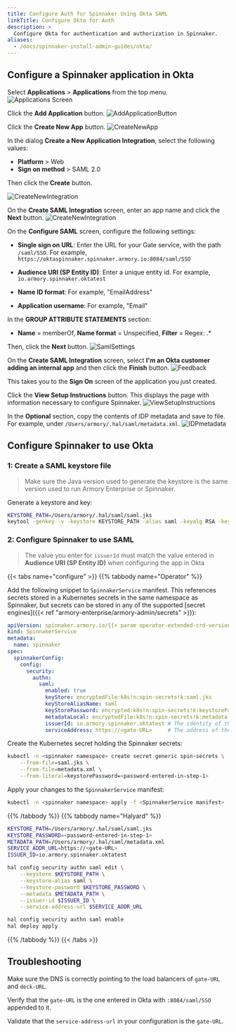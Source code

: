 ```yaml
---
title: Configure Auth for Spinnaker Using Okta SAML
linkTitle: Configure Okta for Auth
description: >
  Configure Okta for authentication and authorization in Spinnaker.
aliases:
  - /docs/spinnaker-install-admin-guides/okta/
---
```


## Configure a Spinnaker application in Okta

Select **Applications** > **Applications** from the top menu.
![Applications Screen](/images/armory-admin/artifacts/okta/okta-applications.png)

Click the **Add Application** button.
![AddApplicationButton](/images/armory-admin/artifacts/okta/okta-addapplication.png)

Click the **Create New App** button.
![CreateNewApp](/images/armory-admin/artifacts/okta/okta-createnewapp.png)

In the dialog **Create a New Application Integration**, select the following values:

* **Platform** > Web
* **Sign on method** > SAML 2.0

Then click the **Create** button.

![CreateNewIntegration](/images/armory-admin/artifacts/okta/okta-createnewintegration.png)


On the **Create SAML Integration** screen, enter an app name and click the **Next** button.
![CreateNewIntegration](/images/armory-admin/artifacts/okta/okta-appname.png)

On the **Configure SAML** screen, configure the following settings:

* **Single sign on URL**: Enter the URL for your Gate service, with the path `/saml/SSO`. For example, `https://oktaspinnaker.spinnaker.armory.io:8084/saml/SSO`

* **Audience URI (SP Entity ID)**: Enter a unique entity id. For example, `io.armory.spinnaker.oktatest`

* **Name ID format**: For example, "EmailAddress"

* **Application username**: For example, "Email"


In the **GROUP ATTRIBUTE STATEMENTS** section:

* **Name** = memberOf, **Name format** = Unspecified, **Filter** = Regex: .*

Then, click the **Next** button.
![SamlSettings](/images/armory-admin/artifacts/okta/okta-samlsettings.png)

On the **Create SAML Integration** screen, select **I'm an Okta customer adding an internal app** and then click the **Finish** button.
![Feedback](/images/armory-admin/artifacts/okta/okta-feedback.png)


This takes you to the **Sign On** screen of the application you just created.

Click the **View Setup Instructions** button.  This displays the page with  information necessary to configure Spinnaker.
![ViewSetupInstructions](/images/armory-admin/artifacts/okta/okta-viewsetupinstructions.png)

In the **Optional** section, copy the contents of IDP metadata and save to file. For example, under `/Users/armory/.hal/saml/metadata.xml`.
![IDPmetadata](/images/armory-admin/artifacts/okta/okta-idpmetadata.png)

## Configure Spinnaker to use Okta

### 1: Create a SAML keystore file

>Make sure the Java version used to generate the keystore is the same version used to run Armory Enterprise or Spinnaker. 

Generate a keystore and key:

```bash
KEYSTORE_PATH=/Users/armory/.hal/saml/saml.jks
keytool -genkey -v -keystore KEYSTORE_PATH -alias saml -keyalg RSA -keysize 2048 -validity 10000 -storetype JKS
```

### 2: Configure Spinnaker to use SAML

>The value you enter for `issuerId` must match the value entered in **Audience URI (SP Entity ID)** when configuring the app in Okta

{{< tabs name="configure" >}}
{{% tabbody name="Operator" %}}

Add the following snippet to `SpinnakerService` manifest. This references secrets stored in a Kubernetes secrets in the same namespace as Spinnaker, but secrets can be stored in any of the supported [secret engines]({{< ref "armory-enterprise/armory-admin/secrets" >}}):

```yaml
apiVersion: spinnaker.armory.io/{{< param operator-extended-crd-version >}}
kind: SpinnakerService
metadata:
  name: spinnaker
spec:
  spinnakerConfig:  
    config:
      security:
        authn:
          saml:
            enabled: true
            keyStore: encryptedFile:k8s!n:spin-secrets!k:saml.jks
            keyStoreAliasName: saml
            keyStorePassword: encrypted:k8s!n:spin-secrets!k:keystorePassword
            metadataLocal: encryptedFile:k8s!n:spin-secrets!k:metadata.xml
            issuerId: io.armory.spinnaker.oktatest # The identity of the Spinnaker application registered with the SAML provider.
            serviceAddress: https://<gate-URL>     # The address of the Gate server that will be accesible by the SAML identity provider. This should be the full URL, including port, e.g. https://gate.org.com:8084/. If deployed behind a load balancer, this would be the laod balancer's address.
```

Create the Kubernetes secret holding the Spinnaker secrets:

```bash
kubectl -n <spinnaker namespace> create secret generic spin-secrets \
    --from-file=saml.jks \
    --from-file=metadata.xml \
    --from-literal=keystorePassword=<password-entered-in-step-1>
```

Apply your changes to the `SpinnakerService` manifest:

```bash
kubectl -n <spinnaker namespace> apply -f <SpinnakerService manifest>
```

{{% /tabbody %}}
{{% tabbody name="Halyard" %}}

```bash
KEYSTORE_PATH=/Users/armory/.hal/saml/saml.jks
KEYSTORE_PASSWORD=<password-entered-in-step-1>
METADATA_PATH=/Users/armory/.hal/saml/metadata.xml
SERVICE_ADDR_URL=https://<gate-URL>
ISSUER_ID=io.armory.spinnaker.oktatest

hal config security authn saml edit \
    --keystore $KEYSTORE_PATH \
    --keystore-alias saml \
    --keystore-password $KEYSTORE_PASSWORD \
    --metadata $METADATA_PATH \
    --issuer-id $ISSUER_ID \
    --service-address-url $SERVICE_ADDR_URL

hal config security authn saml enable
hal deploy apply
```

{{% /tabbody %}}
{{< /tabs >}}

## Troubleshooting

Make sure the DNS is correctly pointing to the load balancers of `gate-URL` and `deck-URL`.

Verify that the `gate-URL` is the one entered in Okta with `:8084/saml/SSO` appended to it.

Validate that the `service-address-url` in your configuration is the `gate-URL`.
